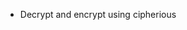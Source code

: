 - Decrypt and encrypt using cipherious

<!---
Cipherious123/Cipherious123 is a ✨ special ✨ repository because its `README.md` (this file) appears on your GitHub profile.
You can click the Preview link to take a look at your changes.
--->
